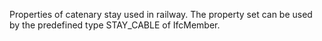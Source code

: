 Properties of catenary stay used in railway. The property set can be used by the predefined type STAY_CABLE of IfcMember.

<!-- end of short definition -->

